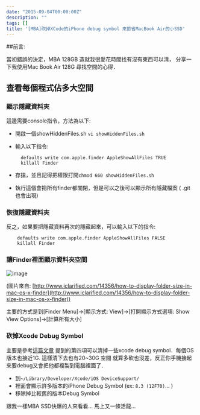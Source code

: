 ```yaml
---
date: "2015-09-04T00:00:00Z"
description: ""
tags: []
title: '[MBA]砍掉XCode的iPhone debug symbol 來節省MacBook Air的小SSD'
---
```


##前言:

當初錯誤的決定，MBA 128GB 造就我很愛花時間找有沒有東西可以清， 分享一下我使用Mac Book Air 128G 尋找空間的心得．

## 查看每個程式佔多大空間


### 顯示隱藏資料夾

這邊需要console指令，方法為以下:

- 開啟一個showHiddenFiles.sh `vi showHiddenFiles.sh`
- 輸入以下指令:


        defaults write com.apple.finder AppleShowAllFiles TRUE
        killall Finder


- 存擋，並且記得把權限打開`chmod 660 showHiddenFiles.sh`
- 執行這個會把所有finder都關閉，但是可以之後可以顯示所有隱藏檔案  ( .git 也會出現)


### 恢復隱藏資料夾

反之，如果要把隱藏資料再次的隱藏起來，可以輸入以下的指令:

        defaults write com.apple.finder AppleShowAllFiles FALSE
        killall Finder

### 讓Finder裡面顯示資料夾空間

![image](http://www.iclarified.com/images/tutorials/14356/49356/49356.png)

(圖片來自: [http://www.iclarified.com/14356/how-to-display-folder-size-in-mac-os-x-finder](http://www.iclarified.com/14356/how-to-display-folder-size-in-mac-os-x-finder))

主要的方式是到[Finder Menu]->[顯示方式: View]->[打開顯示方式選項: Show View Options]->[計算所有大小]


### 砍掉Xcode Debug Symbol

主要是參考[這篇文章](http://blog.favo.org/post/31649090293/xcode-5-places-to-save-some-disk-space) 提到的第四項可以清掉一些xcode debug symbol．每個OS版本也接近1G. 這樣清下去也有20~30G 空間
就算多砍也沒差，反正你手機接起來要debug又會把他都複製到電腦裡面了．

- 到`~/Library/Developer/Xcode/iOS DeviceSupport/`
- 裡面會顯示許多版本的iPhone Debug Symbol (ex: `8.3 (12F70)`... )
- 移除掉比較舊的版本Debug Symbol

跟我一樣MBA SSD快爆的人來看看... 馬上又一條活龍...
